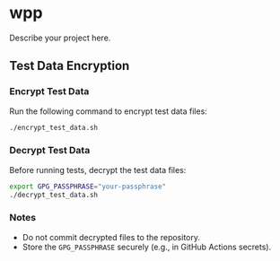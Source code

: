 # wpp

Describe your project here.

## Test Data Encryption

### Encrypt Test Data

Run the following command to encrypt test data files:

```bash
./encrypt_test_data.sh
```

### Decrypt Test Data

Before running tests, decrypt the test data files:

```bash
export GPG_PASSPHRASE="your-passphrase"
./decrypt_test_data.sh
```

### Notes

- Do not commit decrypted files to the repository.
- Store the `GPG_PASSPHRASE` securely (e.g., in GitHub Actions secrets).
